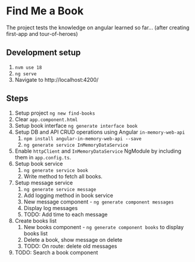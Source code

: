 # Find Me a Book

The project tests the knowledge on angular learned so far... (after creating first-app and tour-of-heroes)

## Development setup

1. `nvm use 18`
2. `ng serve`
3. Navigate to http://localhost:4200/

## Steps

1. Setup project `ng new find-books`
2. Clear `app.component.html`
3. Setup book interface `ng generate interface book`
4. Setup DB and API CRUD operations using Angular `in-memory-web-api`
   1. `npm install angular-in-memory-web-api --save`
   2. `ng generate service InMemoryDataService`
5. Enable `httpClient` and `InMemoryDataService` NgModule by including them in `app.config.ts`.
6. Setup book service
   1. `ng generate service book`
   2. Write method to fetch all books.
7. Setup message service
   1. `ng generate service message`
   2. Add logging method in book service
   3. New message component - `ng generate component messages`
   4. Display log messages
   5. TODO: Add time to each message
8. Create books list
   1. New books component - `ng generate component books` to display books list
   2. Delete a book, show message on delete
   3. TODO: On route: delete old messages
9. TODO: Search a book component

